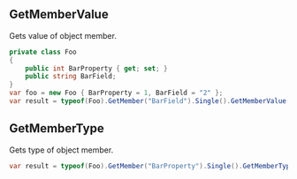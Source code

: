 ## GetMemberValue

Gets value of object member.

```csharp
private class Foo
{
    public int BarProperty { get; set; }
    public string BarField;
}
var foo = new Foo { BarProperty = 1, BarField = "2" };
var result = typeof(Foo).GetMember("BarField").Single().GetMemberValue(foo); // ---> "2"
```

## GetMemberType

Gets type of object member.

```csharp
var result = typeof(Foo).GetMember("BarProperty").Single().GetMemberType(); // ---> int
```
